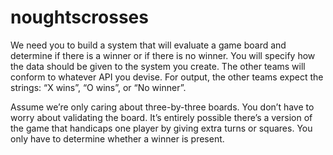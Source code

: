 # noughtscrosses

We need you to build a system that will evaluate a game board and determine if there is a winner or if there is no winner. 
You will specify how the data should be given to the system you create. The other teams will conform to whatever API you devise. 
For output, the other teams expect the strings: “X wins”, “O wins”, or “No winner”.

Assume we’re only caring about three-by-three boards. You don’t have to worry about validating the board. 
It’s entirely possible there’s a version of the game that handicaps one player by giving extra turns or squares. 
You only have to determine whether a winner is present.